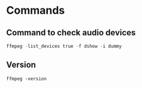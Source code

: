 # Commands

## Command to check audio devices

```powershell
ffmpeg -list_devices true -f dshow -i dummy
```

## Version

```
ffmpeg -version
```
